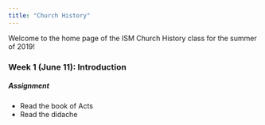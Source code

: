 ```yaml
---
title: "Church History"
---
```


Welcome to the home page of the ISM Church History class for the summer of 2019!

### Week 1 (June 11): Introduction

##### Assignment

- Read the book of Acts
- Read the didache
